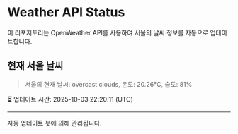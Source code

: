 
# Weather API Status

이 리포지토리는 OpenWeather API를 사용하여 서울의 날씨 정보를 자동으로 업데이트합니다.

## 현재 서울 날씨
> 서울의 현재 날씨: overcast clouds, 온도: 20.26°C, 습도: 81%

⏳ 업데이트 시간: 2025-10-03 22:20:11 (UTC)

---
자동 업데이트 봇에 의해 관리됩니다.
